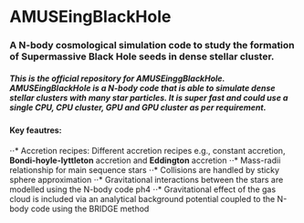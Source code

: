 # AMUSEingBlackHole

### A N-body cosmological simulation code to study the formation of Supermassive Black Hole seeds in dense stellar cluster.

##### This is the official repository for AMUSEinggBlackHole. AMUSEingBlackHole is a N-body code that is able to simulate dense stellar clusters with many star particles. It is super fast and could use a single CPU, CPU cluster, GPU and GPU cluster as per requirement.

#### Key feautres:

⋅⋅* Accretion recipes: Different accretion recipes e.g., constant accretion, **Bondi-hoyle-lyttleton** accretion and **Eddington** accretion
⋅⋅* Mass-radii relationship for main sequence stars 
⋅⋅* Collisions are handled by sticky sphere approximation 
⋅⋅* Gravitational interactions between the stars are modelled using the N-body code ph4
⋅⋅* Gravitational effect of the gas cloud is included via an analytical background potential coupled to the N-body code using the BRIDGE method
